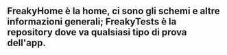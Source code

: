 ## FreakyHome è la home, ci sono gli schemi e altre informazioni generali; FreakyTests è la repository dove va qualsiasi tipo di prova dell'app.
